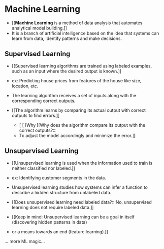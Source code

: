 # Machine Learning
- [[**Machine Learning** is a method of data analysis that automates analytical model building.]]
- It is a branch of artificial intelligence based on the idea that systems can learn from data, identify patterns and make decisions.

## Supervised Learning
- [[Supervised learning algorithms are trained using labeled examples, such as an input where the desired output is known.]]
- ex: Predicting house prices from features of the house like size, location, etc.

- The learning algorithm receives a set of inputs along with the corresponding correct outputs.
- [[The algorithm learns by comparing its actual output with correct outputs to find errors.]]
    - [    [      [Why [[Why does the algorithm compare its output with the correct outputs?:::
    - To adjust the model accordingly and minimize the error.]]

## Unsupervised Learning
- [[Unsupervised learning is used when the information used to train is neither classified nor labeled.]]
- ex: Identifying customer segments in the data.

- Unsupervised learning studies how systems can infer a function to describe a hidden structure from unlabeled data.
- [[Does unsupervised learning need labeled data?:::No, unsupervised learning does not require labeled data.]]
- [[Keep in mind: Unsupervised learning can be a goal in itself (discovering hidden patterns in data)
- or a means towards an end (feature learning).]]

... more ML magic...

